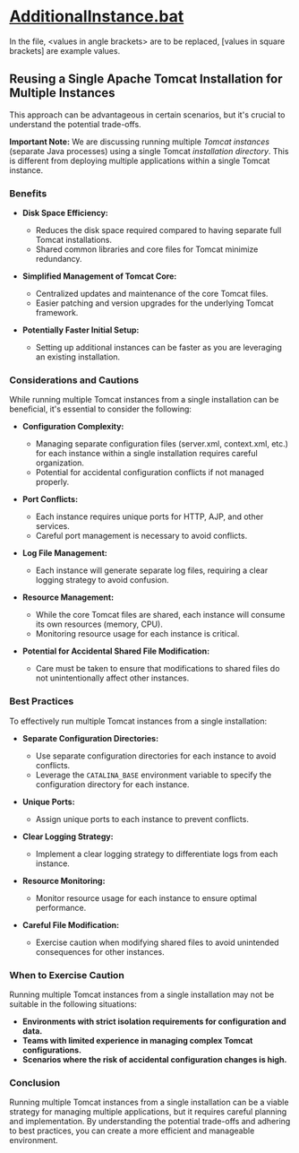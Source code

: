 # [AdditionalInstance.bat](AdditionalInstance.bat)
In the file, \<values in angle brackets\> are to be replaced, [values in square brackets] are example values.

## Reusing a Single Apache Tomcat Installation for Multiple Instances

This approach can be advantageous in certain scenarios, but it's crucial to understand the potential trade-offs.

**Important Note:** We are discussing running multiple *Tomcat instances* (separate Java processes) using a single Tomcat *installation directory*. This is different from deploying multiple applications within a single Tomcat instance.

### Benefits

* **Disk Space Efficiency:**
    * Reduces the disk space required compared to having separate full Tomcat installations.
    * Shared common libraries and core files for Tomcat minimize redundancy.

* **Simplified Management of Tomcat Core:**
    * Centralized updates and maintenance of the core Tomcat files.
    * Easier patching and version upgrades for the underlying Tomcat framework.

* **Potentially Faster Initial Setup:**
    * Setting up additional instances can be faster as you are leveraging an existing installation.

### Considerations and Cautions

While running multiple Tomcat instances from a single installation can be beneficial, it's essential to consider the following:

* **Configuration Complexity:**
    * Managing separate configuration files (server.xml, context.xml, etc.) for each instance within a single installation requires careful organization.
    * Potential for accidental configuration conflicts if not managed properly.

* **Port Conflicts:**
    * Each instance requires unique ports for HTTP, AJP, and other services.
    * Careful port management is necessary to avoid conflicts.

* **Log File Management:**
    * Each instance will generate separate log files, requiring a clear logging strategy to avoid confusion.

* **Resource Management:**
    * While the core Tomcat files are shared, each instance will consume its own resources (memory, CPU).
    * Monitoring resource usage for each instance is critical.

* **Potential for Accidental Shared File Modification:**
    * Care must be taken to ensure that modifications to shared files do not unintentionally affect other instances.

### Best Practices

To effectively run multiple Tomcat instances from a single installation:

* **Separate Configuration Directories:**
    * Use separate configuration directories for each instance to avoid conflicts.
    * Leverage the `CATALINA_BASE` environment variable to specify the configuration directory for each instance.

* **Unique Ports:**
    * Assign unique ports to each instance to prevent conflicts.

* **Clear Logging Strategy:**
    * Implement a clear logging strategy to differentiate logs from each instance.

* **Resource Monitoring:**
    * Monitor resource usage for each instance to ensure optimal performance.

* **Careful File Modification:**
    * Exercise caution when modifying shared files to avoid unintended consequences for other instances.

### When to Exercise Caution

Running multiple Tomcat instances from a single installation may not be suitable in the following situations:

* **Environments with strict isolation requirements for configuration and data.**
* **Teams with limited experience in managing complex Tomcat configurations.**
* **Scenarios where the risk of accidental configuration changes is high.**

### Conclusion

Running multiple Tomcat instances from a single installation can be a viable strategy for managing multiple applications, but it requires careful planning and implementation. By understanding the potential trade-offs and adhering to best practices, you can create a more efficient and manageable environment.
